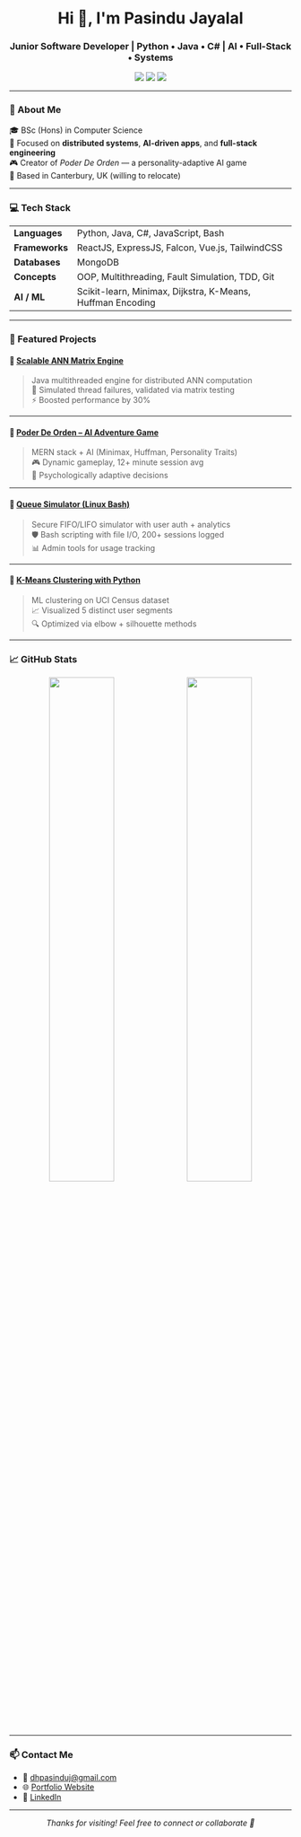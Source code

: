 <h1 align="center">Hi 👋, I'm Pasindu Jayalal</h1>
<h3 align="center">Junior Software Developer | Python • Java • C# | AI • Full-Stack • Systems</h3>

<p align="center">
  <a href="mailto:dhpasinduj@gmail.com"><img src="https://img.shields.io/badge/Email-dhpasinduj@gmail.com-red?style=flat-square&logo=gmail"></a>
  <a href="https://www.linkedin.com/in/pasindujayalal"><img src="https://img.shields.io/badge/LinkedIn-blue?style=flat-square&logo=linkedin"></a>
  <a href="https://portfolio-6a7e.onrender.com"><img src="https://img.shields.io/badge/Portfolio-Visit-green?style=flat-square&logo=firefox-browser"></a>
</p>

---

### 🧠 About Me

🎓 BSc (Hons) in Computer Science  
🚀 Focused on **distributed systems**, **AI-driven apps**, and **full-stack engineering**  
🎮 Creator of *Poder De Orden* — a personality-adaptive AI game  
📍 Based in Canterbury, UK (willing to relocate)

---

### 💻 Tech Stack

<table>
  <tr>
    <td><b>Languages</b></td>
    <td>Python, Java, C#, JavaScript, Bash</td>
  </tr>
  <tr>
    <td><b>Frameworks</b></td>
    <td>ReactJS, ExpressJS, Falcon, Vue.js, TailwindCSS</td>
  </tr>
  <tr>
    <td><b>Databases</b></td>
    <td>MongoDB</td>
  </tr>
  <tr>
    <td><b>Concepts</b></td>
    <td>OOP, Multithreading, Fault Simulation, TDD, Git</td>
  </tr>
  <tr>
    <td><b>AI / ML</b></td>
    <td>Scikit-learn, Minimax, Dijkstra, K-Means, Huffman Encoding</td>
  </tr>
</table>

---

### 🚀 Featured Projects

#### 🔹 [Scalable ANN Matrix Engine](https://github.com/PasinduJayalal/ScalableANNMatrixComputation)
> Java multithreaded engine for distributed ANN computation  
> 🧩 Simulated thread failures, validated via matrix testing  
> ⚡ Boosted performance by 30%

---

#### 🔹 [Poder De Orden – AI Adventure Game](https://github.com/PasinduJayalal/PoderDeOrden)
> MERN stack + AI (Minimax, Huffman, Personality Traits)  
> 🎮 Dynamic gameplay, 12+ minute session avg  
> 🧠 Psychologically adaptive decisions

---

#### 🔹 [Queue Simulator (Linux Bash)](https://github.com/PasinduJayalal/QueueSimulator)
> Secure FIFO/LIFO simulator with user auth + analytics  
> 🛡️ Bash scripting with file I/O, 200+ sessions logged  
> 📊 Admin tools for usage tracking

---

#### 🔹 [K-Means Clustering with Python](https://github.com/PasinduJayalal/frameworks_and_languages_module)
> ML clustering on UCI Census dataset  
> 📈 Visualized 5 distinct user segments  
> 🔍 Optimized via elbow + silhouette methods

---

### 📈 GitHub Stats

<p align="center">
  <img src="https://github-readme-stats.vercel.app/api?username=PasinduJayalal&show_icons=true&theme=github_dark" width="48%" />
  <img src="https://github-readme-stats.vercel.app/api/top-langs/?username=PasinduJayalal&layout=compact&theme=github_dark" width="48%" />
</p>

---

### 📫 Contact Me

- 📧 dhpasinduj@gmail.com  
- 🌐 [Portfolio Website](https://portfolio-6a7e.onrender.com)  
- 🔗 [LinkedIn](https://www.linkedin.com/in/pasindujayalal)  

---

<p align="center">
  <i>Thanks for visiting! Feel free to connect or collaborate 🚀</i>
</p>
